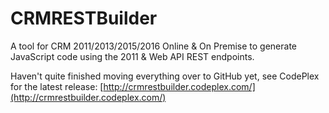 # CRMRESTBuilder
A tool for CRM 2011/2013/2015/2016 Online &amp; On Premise to generate JavaScript code using the 2011 &amp; Web API REST endpoints.

Haven't quite finished moving everything over to GitHub yet, see CodePlex for the latest release: [http://crmrestbuilder.codeplex.com/](http://crmrestbuilder.codeplex.com/)

